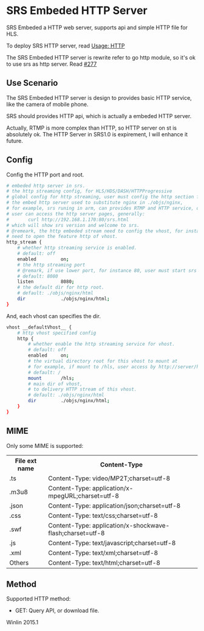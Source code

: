 # SRS Embeded HTTP Server

SRS Embeded a HTTP web server, supports api and simple HTTP file for HLS.

To deploy SRS HTTP server, read [Usage: HTTP](https://github.com/winlinvip/simple-rtmp-server/wiki/v2_EN_SampleHTTP)

The SRS Embeded HTTP server is rewrite refer to go http module, so it's ok to use srs as http server. Read [#277](https://github.com/winlinvip/simple-rtmp-server/issues/277)


## Use Scenario

The SRS Embeded HTTP server is design to provides basic HTTP service, 
like the camera of mobile phone.

SRS should provides HTTP api, which is actually a embeded HTTP server.

Actually, RTMP is more complex than HTTP, so HTTP server on st is absolutely ok.
The HTTP Server in SRS1.0 is expirement, I will enhance it future.

## Config

Config the HTTP port and root.

```bash
# embeded http server in srs.
# the http streaming config, for HLS/HDS/DASH/HTTPProgressive
# global config for http streaming, user must config the http section for each vhost.
# the embed http server used to substitute nginx in ./objs/nginx,
# for example, srs runing in arm, can provides RTMP and HTTP service, only with srs installed.
# user can access the http server pages, generally:
#       curl http://192.168.1.170:80/srs.html
# which will show srs version and welcome to srs.
# @remeark, the http embeded stream need to config the vhost, for instance, the __defaultVhost__
# need to open the feature http of vhost.
http_stream {
    # whether http streaming service is enabled.
    # default: off
    enabled         on;
    # the http streaming port
    # @remark, if use lower port, for instance 80, user must start srs by root.
    # default: 8080
    listen          8080;
    # the default dir for http root.
    # default: ./objs/nginx/html
    dir             ./objs/nginx/html;
}
```

And, each vhost can specifies the dir.

```bash
vhost __defaultVhost__ {
    # http vhost specified config
    http {
        # whether enable the http streaming service for vhost.
        # default: off
        enabled     on;
        # the virtual directory root for this vhost to mount at
        # for example, if mount to /hls, user access by http://server/hls
        # default: /
        mount       /hls;
        # main dir of vhost,
        # to delivery HTTP stream of this vhost.
        # default: ./objs/nginx/html
        dir         ./objs/nginx/html;
    }
}
```

## MIME

Only some MIME is supported:

<table>
<tr><th>File ext name</th><th>Content-Type</th></tr>
<tr><td>.ts</td><td>Content-Type: video/MP2T;charset=utf-8</td>
<tr><td>.m3u8</td><td>Content-Type: application/x-mpegURL;charset=utf-8</td>
<tr><td>.json</td><td>Content-Type: application/json;charset=utf-8</td>
<tr><td>.css</td><td>Content-Type: text/css;charset=utf-8</td>
<tr><td>.swf</td><td>Content-Type: application/x-shockwave-flash;charset=utf-8</td>
<tr><td>.js</td><td>Content-Type: text/javascript;charset=utf-8</td>
<tr><td>.xml</td><td>Content-Type: text/xml;charset=utf-8</td>
<tr><td>Others</td><td>Content-Type: text/html;charset=utf-8</td>
</table>

## Method

Supported HTTP method:
* GET: Query API, or download file.

Winlin 2015.1